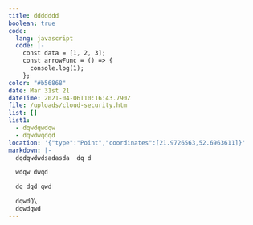 ```yaml
---
title: ddddddd
boolean: true
code:
  lang: javascript
  code: |-
    const data = [1, 2, 3];
    const arrowFunc = () => {
      console.log(1);
    };
color: "#b56868"
date: Mar 31st 21
dateTime: 2021-04-06T10:16:43.790Z
file: /uploads/cloud-security.htm
list: []
list1:
  - dqwdqwdqw
  - dqwdwqdqd
location: '{"type":"Point","coordinates":[21.9726563,52.6963611]}'
markdown: |-
  dqdqwdwdsadasda  dq d

  wdqw dwqd

  dq dqd qwd

  dqwdQ\
  dqwdqwd
---
```

